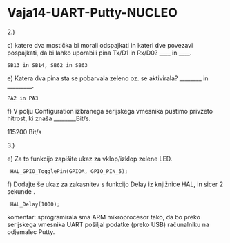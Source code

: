# Vaja14-UART-Putty-NUCLEO
2.)

c) katere dva mostička bi morali odspajkati in kateri dve povezavi pospajkati, da bi lahko uporabili pina Tx/D1 in Rx/D0? ____ in ____.

    SB13 in SB14, SB62 in SB63

e) Katera dva pina sta se pobarvala zeleno oz. se aktivirala? ________ in _________.
     
    PA2 in PA3

f) V polju Configuration izbranega serijskega vmesnika pustimo privzeto hitrost, ki znaša ________Bit/s.

115200 Bit/s

3.)

e) Za to funkcijo zapišite ukaz za vklop/izklop zelene LED.

     HAL_GPIO_TogglePin(GPIOA, GPIO_PIN_5);

f) Dodajte še ukaz za zakasnitev s funkcijo Delay iz knjižnice HAL, in sicer 2 sekunde .

     HAL_Delay(1000);

komentar: sprogramirala sma ARM mikroprocesor tako, da bo  preko serijskega vmesnika UART pošiljal podatke (preko USB) računalniku na odjemalec Putty.
